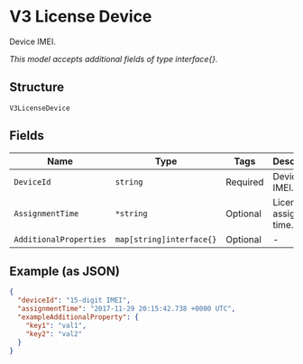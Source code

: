 
# V3 License Device

Device IMEI.

*This model accepts additional fields of type interface{}.*

## Structure

`V3LicenseDevice`

## Fields

| Name | Type | Tags | Description |
|  --- | --- | --- | --- |
| `DeviceId` | `string` | Required | Device IMEI. |
| `AssignmentTime` | `*string` | Optional | License assignment time. |
| `AdditionalProperties` | `map[string]interface{}` | Optional | - |

## Example (as JSON)

```json
{
  "deviceId": "15-digit IMEI",
  "assignmentTime": "2017-11-29 20:15:42.738 +0000 UTC",
  "exampleAdditionalProperty": {
    "key1": "val1",
    "key2": "val2"
  }
}
```

